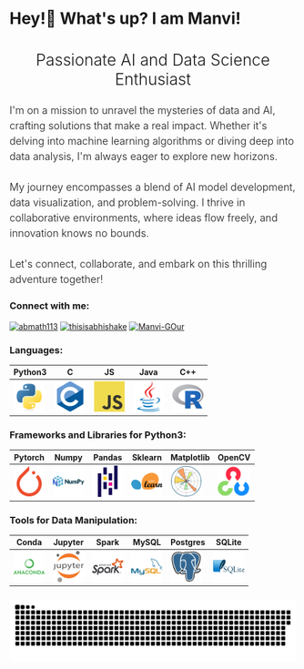 <h1 align="left">Hey!👋 What's up? I am Manvi!</h1>

###

<h2 align="center" style="font-size: 28px; font-weight: 300;">Passionate AI and Data Science Enthusiast</h2>
<p style="font-size: 18px; font-weight: 300; line-height: 1.5;">
    I'm on a mission to unravel the mysteries of data and AI, crafting solutions that make a real impact. Whether it's delving into machine learning algorithms or diving deep into data analysis, I'm always eager to explore new horizons.
    <br><br>
    My journey encompasses a blend of AI model development, data visualization, and problem-solving. I thrive in collaborative environments, where ideas flow freely, and innovation knows no bounds.
    <br><br>
    Let's connect, collaborate, and embark on this thrilling adventure together!
</p>

###
<h3 align="left">Connect with me:</h3>
<p align="left">

<a href="https://linkedin.com/in/manvi-gour-7b24b3267" target="blank"><img align="center" src="https://raw.githubusercontent.com/rahuldkjain/github-profile-readme-generator/master/src/images/icons/Social/linked-in-alt.svg" alt="abmath113" height="30" width="40" /></a>
<a href="https://instagram.com/manvii.gour" target="blank"><img align="center" src="https://raw.githubusercontent.com/rahuldkjain/github-profile-readme-generator/master/src/images/icons/Social/instagram.svg" alt="thisisabhishake" height="30" width="40" /></a>
<a href="https://leetcode.com/u/TheMan4/" target="blank"><img align="center" src="https://raw.githubusercontent.com/rahuldkjain/github-profile-readme-generator/master/src/images/icons/Social/leet-code.svg" alt="Manvi-GOur" height="30" width="40" /></a>
</p>

###

### Languages:
| Python3 | C | JS | Java | C++ |
|----------|----------|----------|-----|-----|
|  <img src="https://github.com/devicons/devicon/blob/master/icons/python/python-original.svg" title="Python"  alt="Python" width="55" height="55"/> |  <img src="https://github.com/devicons/devicon/blob/master/icons/c/c-original.svg" title="C"  alt="C" width="55" height="55"/> |  <img src="https://github.com/devicons/devicon/blob/master/icons/javascript/javascript-original.svg" title="JavaScript" alt="JavaScript" width="55" height="55"/> |  <img src=" https://github.com/devicons/devicon/blob/master/icons/java/java-original.svg" title="Java" alt="Java" width="55" height="55"/>|  <img src="https://github.com/devicons/devicon/blob/master/icons/r/r-original.svg" title="R" alt="R" width="55" height="55"/>| 


 

### Frameworks and Libraries for Python3:

| Pytorch |  Numpy | Pandas | Sklearn | Matplotlib | OpenCV |
|----------|----------|----------|----------|----------|----------|
|  <img src="https://github.com/devicons/devicon/blob/master/icons/pytorch/pytorch-original.svg" title="Pytorch"  alt="Pytorch" width="55" height="55"/>|  <img src="https://github.com/devicons/devicon/blob/master/icons/numpy/numpy-original-wordmark.svg" title="Numpy" alt="Numpy" width="55" height="55"/>|  <img src="https://github.com/devicons/devicon/blob/master/icons/pandas/pandas-original.svg" title="Pandas" alt="Pandas" width="55" height="55"/>|  <img src="https://github.com/devicons/devicon/blob/master/icons/scikitlearn/scikitlearn-original.svg" title="sklearn" alt="sklearn" width="55" height="55"/>|  <img src="https://github.com/devicons/devicon/blob/master/icons/matplotlib/matplotlib-original.svg" title="mpl" alt="mpl" width="55" height="55"/>| <img src="https://github.com/devicons/devicon/blob/master/icons/opencv/opencv-original.svg" title="mpl" alt="mpl" width="55" height="55"/>|



### Tools for Data Manipulation:

| Conda | Jupyter | Spark | MySQL | Postgres | SQLite |
|----------|----------|----------|----------|----------|----------|
|<img src="https://github.com/devicons/devicon/blob/master/icons/anaconda/anaconda-original-wordmark.svg" title="Anaconda" alt="Conda" width="55" height="55"/>|<img src="https://github.com/devicons/devicon/blob/master/icons/jupyter/jupyter-original-wordmark.svg" title="Jupiter" alt="Jupiter" width="55" height="55"/>|<img src="https://github.com/devicons/devicon/blob/master/icons/apachespark/apachespark-original-wordmark.svg" title="Spark" alt="Spark" width="55" height="55"/>|<img src="https://github.com/devicons/devicon/blob/master/icons/mysql/mysql-original-wordmark.svg" title="MySQL" alt="MySQL" width="55" height="55"/>|<img src="https://github.com/devicons/devicon/blob/master/icons/postgresql/postgresql-original.svg" title="pg" alt="pg" width="55" height="55"/>|<img src="https://github.com/devicons/devicon/blob/master/icons/sqlite/sqlite-original-wordmark.svg" title="SQLite" alt="SQLite" width="55" height="55"/>|

###

![Snake SVG](https://github.com/Manvi-Gour/Manvi-Gour/blob/main/github-snake.svg)


